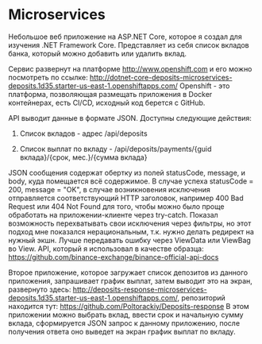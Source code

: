 # Microservices
Небольшое веб приложение на ASP.NET Core, которое я создал для изучения .NET Framework Core. Представляет из себя список вкладов банка, который можно добавить или удалить вклад. 

Сервис развернут на платформе http://www.openshift.com и его можно посмотреть по ссылке: http://dotnet-core-deposits-microservices-deposits.1d35.starter-us-east-1.openshiftapps.com/
Openshift - это платформа, позволяющая размещать приложения в Docker контейнерах, есть CI/CD, исходный код берется с GitHub.

API выводит данные в формате JSON. Доступны следующие действия:
1. Список вкладов - адрес /api/deposits

2. Список выплат по вкладу - /api/deposits/payments/{guid вклада}/{срок, мес.}/{сумма вклада}

JSON сообщения содержат обертку из полей statusCode, message, и body, куда помещается всё содержимое. В случае успеха statusCode = 200, message = "OK", в случае возникновения исключения отправляется соответствующий HTTP заголовок, например 400 Bad Request или 404 Not Found для того, чтобы можно было проще обработать на приложении-клиенте через try-catch. Показал возможность перехватывать свои исключения через фильтры, но этот подход мне показался нерациональным, т.к. нужно делать редирект на нужный экшн. Лучше передавать ошибку через ViewData или ViewBag во View.
API, который я использовал в качестве образца: https://github.com/binance-exchange/binance-official-api-docs

Второе приложение, которое загружает список депозитов из данного приложения, запрашивает график выплат, затем выводит это на экран, развернуто здесь: http://deposits-response-microservices-deposits.1d35.starter-us-east-1.openshiftapps.com/, репозиторий находится тут: https://github.com/Poltorackiy/Deposits-response
В этом приложении можно выбрать вклад, ввести срок и начальную сумму вклада, сформируется JSON запрос к данному приложению, после получения ответа оно выведет на экран график выплат по вкладу.
